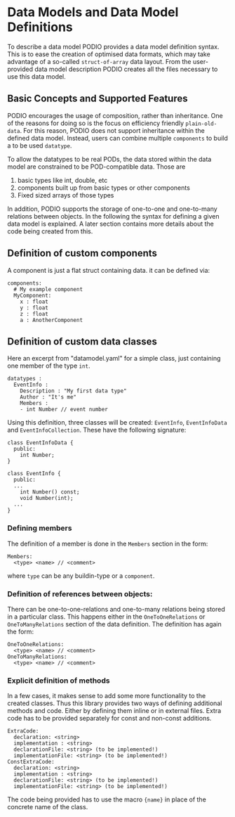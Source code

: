 # Data Models and Data Model Definitions

To describe a data model PODIO provides a data model definition syntax.
This is to ease the creation of optimised data formats, which may take advantage of a so-called `struct-of-array` data layout.
From the user-provided data model description PODIO creates all the files necessary to use this data model.

## Basic Concepts and Supported Features
PODIO encourages the usage of composition, rather than inheritance.
One of the reasons for doing so is the focus on efficiency friendly `plain-old-data`. 
For this reason, PODIO does not support inheritance within the defined data model. 
Instead, users can combine multiple `components` to build a to be used `datatype`.

To allow the datatypes to be real PODs, the data stored within the data model are constrained to be
POD-compatible data. Those are 

 1. basic types like int, double, etc
 1. components built up from basic types or other components
 1. Fixed sized arrays of those types
 
In addition, PODIO supports the storage of one-to-one and one-to-many relations between objects.
In the following the syntax for defining a given data model is explained. 
A later section contains more details about the code being created from this.

## Definition of custom components
A component is just a flat struct containing data. it can be defined via:

    components:
      # My example component
      MyComponent:
        x : float
        y : float
        z : float
        a : AnotherComponent

## Definition of custom data classes
Here an excerpt from "datamodel.yaml" for a simple class, just containing one member of the type `int`.


    datatypes :
      EventInfo :
        Description : "My first data type"
        Author : "It's me"
        Members :
        - int Number // event number

Using this definition, three classes will be created: `EventInfo`, `EventInfoData` and `EventInfoCollection`. These have the following signature:

    class EventInfoData {
      public:
        int Number;
    }

    class EventInfo {
      public:
      ...
        int Number() const;
        void Number(int);
      ...
    }

### Defining members

The definition of a member is done in the `Members` section in the form:

    Members:
      <type> <name> // <comment>

where `type` can be any buildin-type or a `component`.

### Definition of references between objects:
There can be one-to-one-relations and one-to-many relations being stored in a particular class. This happens either in the `OneToOneRelations` or `OneToManyRelations` section of the data definition. The definition has again the form:

    OneToOneRelations:
      <type> <name> // <comment>
    OneToManyRelations:
      <type> <name> // <comment>

### Explicit definition of methods
In a few cases, it makes sense to add some more functionality to the created classes. Thus this library provides two ways of defining additional methods and code. Either by defining them inline or in external files. Extra code has to be provided separately for const and non-const additions.

    ExtraCode:
      declaration: <string>
      implementation : <string>
      declarationFile: <string> (to be implemented!)
      implementationFile: <string> (to be implemented!)
    ConstExtraCode:
      declaration: <string>
      implementation : <string>
      declarationFile: <string> (to be implemented!)
      implementationFile: <string> (to be implemented!)

The code being provided has to use the macro `{name}` in place of the concrete name of the class.





  
        
